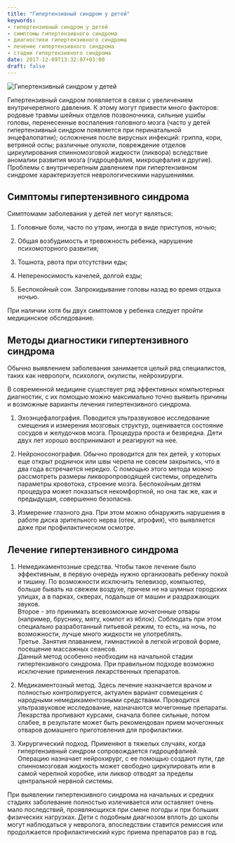 ```yaml
---
title: "Гипертензивный синдром у детей"
keywords:
- гипертензивный синдром у детей
- симптомы гипертензивного синдрома
- диагностики гипертензивного синдрома
- лечение гипертензивного синдрома
- стадии гипертензивного синдрома
date: 2017-12-09T13:32:07+03:00
draft: false
---
```


![Гипертензивный синдром у детей](/images/post_9.jpg)

Гипертензивный синдром появляется в связи с увеличением внутричерепного давления. К этому могут привести много факторов: родовые травмы шейных отделов позвоночника, сильные ушибы головы, перенесенные воспаления головного мозга (часто у детей гипертензивный синдром появляется при перинатальной энцефалопатии); осложнения после вирусных инфекций: гриппа, кори, ветряной оспы; различные опухоли, повреждение отделов циркулирования спинномозговой жидкости (ликвора) вследствие аномалии развития мозга (гидроцефалия, микроцефалия и другие). Проблемы с внутричерепным давлением при гипертензивном синдроме характеризуется неврологическими нарушениями.<!--more-->


## Симптомы гипертензивного синдрома


Симптомами заболевания у детей лет могут являться:

1. Головные боли, часто по утрам, иногда в виде приступов, ночью;

2. Общая возбудимость и тревожность ребенка, нарушение психомоторного развития;

3. Тошнота, рвота при отсутствии еды;

4. Непереносимость качелей, долгой езды;

5. Беспокойный сон. Запрокидывание головы назад во время отдыха ночью.


При наличии хотя бы двух симптомов у ребенка следует пройти медицинское обследование.


## Методы диагностики гипертензивного синдрома


Обычно выявлением заболевания занимается целый ряд специалистов, таких как неврологи, психологи, окулисты, нейрохирурги.

В современной медицине существует ряд эффективных компьютерных диагностик, с их помощью можно максимально точно выявить причины и возможные варианты лечения гипертензивного синдрома.


1. Эхоэнцефалография. Поводится ультразвуковое исследование смещения и измерения мозговых структур, оценивается состояние сосудов и желудочков мозга. Процедура проста и безвредна. Дети двух лет хорошо воспринимают и реагируют на нее.

2. Нейроносонография. Обычно проводится для тех детей, у которых еще открыт родничок или швы черепа не совсем закрылись, что в два года встречается нередко. С помощью этого метода можно рассмотреть размеры ликворопроводящей системы, определить параметры кровотока, строение мозга. Беспокойным детям процедура может показаться некомфортной, но она так же, как и предыдущая, совершенно безопасна.

3. Измерение глазного дна. При этом можно обнаружить нарушения в работе диска зрительного нерва (отек, атрофия), что выявляется даже при профилактическом осмотре.


## Лечение гипертензивного синдрома


1. Немедикаментозные средства. Чтобы такое лечение было эффективным, в первую очередь нужно организовать ребенку покой и тишину. По возможности исключить телевизор, компьютер, больше бывать на свежем воздухе, причем не на шумных городских улицах, а в парках, скверах, подальше от машин и раздражающих звуков.  
Второе - это принимать всевозможные мочегонные отвары (например, бруснику, мяту, компот из яблок). Соблюдать при этом специально разработанный питьевой режим, то есть, на ночь, по возможности, лучше много жидкости не употреблять.  
Третье. Занятия плаванием, гимнастикой в легкой игровой форме, посещение массажных сеансов.  
Данный метод особенно необходим на начальной стадии гипертензивного синдрома. При правильном подходе возможно исключение применения лекарственных препаратов.


2. Медикаментозный метод. Здесь лечение назначается врачом и полностью контролируется, актуален вариант совмещения с народными немедикаментозными средствами. Проводится ультразвуковое исследование, назначаются мочегонные препараты. Лекарства пропивают курсами, сначала более сильные, потом слабее, в результате может быть рекомендован прием мочегонных отваров домашнего приготовления для профилактики.


3. Хирургический подход. Применяют в тяжелых случаях, когда гипертензивный синдром сопровождается гидроцефалией. Операцию назначает нейрохирург, с ее помощью создают пути, где спинномозговая жидкость может свободно циркулировать или в самой черепной коробке, или ликвор отводят за пределы центральной нервной системы.


При выявлении гипертензивного синдрома на начальных и средних стадиях заболевание полностью излечивается или оставляет очень мало последствий, проявляющихся при смене погоды и при больших физических нагрузках. Дети с подобным диагнозом вплоть до школы могут наблюдаться у невролога, впоследствии ставится ремиссия или продолжается профилактический курс приема препаратов раз в год.

